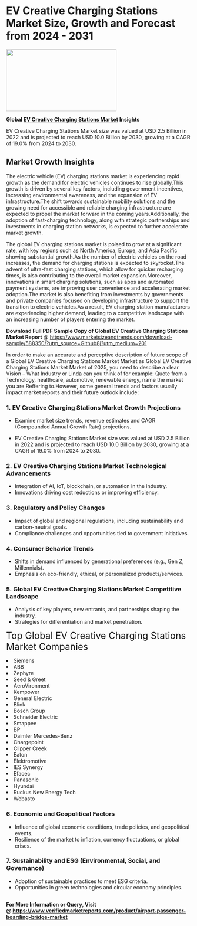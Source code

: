 <H1>EV Creative Charging Stations Market Size, Growth and Forecast from 2024 - 2031</H1><img class="aligncenter size-medium wp-image-584254" src="https://thirdeyenews.in/wp-content/uploads/2024/09/Global-Market-Research-300x168.jpeg" alt="" width="300" height="168" /><p><strong>Global&nbsp;<a href="https://www.marketsizeandtrends.com/download-sample/588350/?utm_source=Github8j?utm_medium=201">EV Creative Charging Stations Market</a> Insights</strong></p><p>EV Creative Charging Stations Market size was valued at USD 2.5 Billion in 2022 and is projected to reach USD 10.0 Billion by 2030, growing at a CAGR of 19.0% from 2024 to 2030.</p><p><h2>Market Growth Insights</h2> <p>The electric vehicle (EV) charging stations market is experiencing rapid growth as the demand for electric vehicles continues to rise globally.This growth is driven by several key factors, including government incentives, increasing environmental awareness, and the expansion of EV infrastructure.The shift towards sustainable mobility solutions and the growing need for accessible and reliable charging infrastructure are expected to propel the market forward in the coming years.Additionally, the adoption of fast-charging technology, along with strategic partnerships and investments in charging station networks, is expected to further accelerate market growth.</p> <p>The global EV charging stations market is poised to grow at a significant rate, with key regions such as North America, Europe, and Asia Pacific showing substantial growth.As the number of electric vehicles on the road increases, the demand for charging stations is expected to skyrocket.The advent of ultra-fast charging stations, which allow for quicker recharging times, is also contributing to the overall market expansion.Moreover, innovations in smart charging solutions, such as apps and automated payment systems, are improving user convenience and accelerating market adoption.The market is also benefiting from investments by governments and private companies focused on developing infrastructure to support the transition to electric vehicles.As a result, EV charging station manufacturers are experiencing higher demand, leading to a competitive landscape with an increasing number of players entering the market.<p><span class=""><strong>Download Full PDF Sample Copy of Global EV Creative Charging Stations Market Report</strong> @ <a href="https://www.marketsizeandtrends.com/download-sample/588350/?utm_source=Github8j?utm_medium=201" target="_blank">https://www.marketsizeandtrends.com/download-sample/588350/?utm_source=Github8j?utm_medium=201</a></span></p><p>In order to make an accurate and perceptive description of future scope of a Global&nbsp;EV Creative Charging Stations Market Market as Global&nbsp;EV Creative Charging Stations Market Market of 2025, you need to describe a clear Vision &ndash; What Industry or Linda can you think of for example: Quote from a Technology, healthcare, automotive, renewable energy, name the market you are Reffering to.However, some general trends and factors usually impact market reports and their future outlook include:</p><h3>1.&nbsp;<strong>EV Creative Charging Stations Market Growth Projections</strong></h3><ul><li>Examine market size trends, revenue estimates and CAGR (Compounded Annual Growth Rate) projections.</li><li><p>EV Creative Charging Stations Market size was valued at USD 2.5 Billion in 2022 and is projected to reach USD 10.0 Billion by 2030, growing at a CAGR of 19.0% from 2024 to 2030.</p></li></ul><h3>2.&nbsp;<strong>EV Creative Charging Stations Market Technological Advancements</strong></h3><ul><li>Integration of AI, IoT, blockchain, or automation in the industry.</li><li>Innovations driving cost reductions or improving efficiency.</li></ul><h3>3.&nbsp;<strong>Regulatory and Policy Changes</strong></h3><ul><li>Impact of global and regional regulations, including sustainability and carbon-neutral goals.</li><li>Compliance challenges and opportunities tied to government initiatives.</li></ul><h3>4.&nbsp;<strong>Consumer Behavior Trends</strong></h3><ul><li>Shifts in demand influenced by generational preferences (e.g., Gen Z, Millennials).</li><li>Emphasis on eco-friendly, ethical, or personalized products/services.</li></ul><h3>5.&nbsp;<strong>Global EV Creative Charging Stations Market Competitive Landscape</strong></h3><ul><li>Analysis of key players, new entrants, and partnerships shaping the industry.</li><li>Strategies for differentiation and market penetration.</li></ul><p data-pm-slice="1 1 []"><span style="color: inherit; font-family: inherit; font-size: 25px;">Top Global EV Creative Charging Stations Market Companies</span></p><div class="" data-test-id=""><p><li>Siemens</li><li> ABB</li><li> Zephyre</li><li> Seed & Greet</li><li> AeroVironment</li><li> Kempower</li><li> General Electric</li><li> Blink</li><li> Bosch Group</li><li> Schneider Electric</li><li> Smappee</li><li> BP</li><li> Daimler Mercedes-Benz</li><li> Chargepoint</li><li> Clipper Creek</li><li> Eaton</li><li> Elektromotive</li><li> IES Synergy</li><li> Efacec</li><li> Panasonic</li><li> Hyundai</li><li> Ruckus New Energy Tech</li><li> Webasto</li></p></div><h3>6.&nbsp;<strong>Economic and Geopolitical Factors</strong></h3><ul><li>Influence of global economic conditions, trade policies, and geopolitical events.</li><li>Resilience of the market to inflation, currency fluctuations, or global crises.</li></ul><h3>7.&nbsp;<strong>Sustainability and ESG (Environmental, Social, and Governance)</strong></h3><ul><li>Adoption of sustainable practices to meet ESG criteria.</li><li>Opportunities in green technologies and circular economy principles.</li></ul><h2><strong style="font-size: 14px;">For More Information or Query, Visit @&nbsp;</strong><a style="background-color: #ffffff; font-size: 14px;" href="https://www.marketsizeandtrends.com/report/ev-creative-charging-stations-market/" target="_blank">https://www.verifiedmarketreports.com/product/airport-passenger-boarding-bridge-market</a></h2>